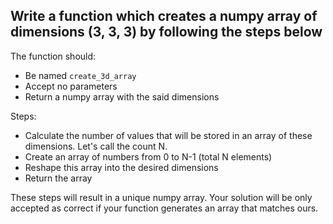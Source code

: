 ## Write a function which creates a numpy array of dimensions (3, 3, 3) by following the steps below

The function should:
- Be named `create_3d_array`
- Accept no parameters
- Return a numpy array with the said dimensions

Steps:
- Calculate the number of values that will be stored in an array of these dimensions. Let's call the count N.
- Create an array of numbers from 0 to N-1 (total N elements)
- Reshape this array into the desired dimensions
- Return the array

These steps will result in a unique numpy array. Your solution will be only accepted as correct if your function generates an array that matches ours.
